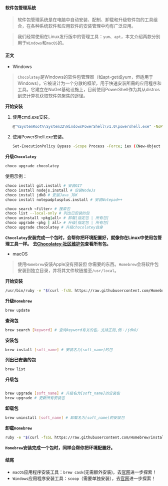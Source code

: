 #### 软件包管理系统

> 软件包管理系统是在电脑中自动安装、配制、卸载和升级软件包的工具组合，在各种系统软件和应用软件的安装管理中均有广泛应用。

> 我们经常使用在Linux发行版中的管理工具：`yum`、`apt`，本文介绍两款分别用于`Windows`和`macOS`的。

#### 正文

+ Windows

> `Chocolatey`是Windows的软件包管理器（如apt-get或yum，但适用于Windows）。它被设计为一个分散的框架，用于快速安装所需的应用程序和工具。它建立在NuGet基础设施上，目前使用PowerShell作为其从distros到您计算机获取软件包聚焦的途径。

__开始安装__

1. 使用cmd.exe安装。

    ```bash
    @"%SystemRoot%\System32\WindowsPowerShell\v1.0\powershell.exe" -NoProfile -InputFormat None -ExecutionPolicy Bypass -Command "iex ((New-Object System.Net.WebClient).DownloadString('https://chocolatey.org/install.ps1'))" && SET "PATH=%PATH%;%ALLUSERSPROFILE%\chocolatey\bin"
    ```

2. 使用PowerShell.exe安装。

    ```bash
    Set-ExecutionPolicy Bypass -Scope Process -Force; iex ((New-Object System.Net.WebClient).DownloadString('https://chocolatey.org/install.ps1'))
    ```
    
__升级`Chocolatey`__

```bash
choco upgrade chocolatey
```

使用示例：  

```bash
choco install git.install # 安装GIT
choco install nodejs.install # 安装NodeJs
choco install jdk8 # 安装Java_JDK
choco install notepadplusplus.install # 安装Notepad++

choco search <filter> # 搜索包
choco list --local-only # 列出已安装的包
choco uninstall <pkg|all> # 卸载[指定包 | 所有包]
choco upgrade <pkg | all> # 升级[指定包 | 所有包]
choco upgrade chocolatey # 升级chocolatey自身
```

__`Chocolatey`安装完成一个包时，会帮你把环境配置好，就像你在Linux中使用包管理工具一样。__
__去[Chocolatey·社区维护包](https://chocolatey.org/packages)查看所有包。__

+ macOS

> 使用`Homebrew`安装Apple没有预装但 你需要的东西。`Homebrew`会将软件包安装到独立目录，并将其文件软链接至`/usr/local`。

__开始安装__

```bash
/usr/bin/ruby -e "$(curl -fsSL https://raw.githubusercontent.com/Homebrew/install/master/install)"
```

__升级`Homebrew`__

```bash
brew update
```

__查询包__

```bash
brew search [keyword] # 查询keyword有关的包，支持正则,例：/jdk8/
```

__安装包__

```bash
brew install [soft_name] # 安装名为[soft_name]的包
```

__列出已安装的包__

```bash
brew list
```

__升级包__
```bash

brew upgrade [soft_name] # 升级名为[soft_name]的安装包
brew upgrade # 更新所有安装包
```

__卸载包__

```bash
brew uninstall [soft_name] # 卸载名为[soft_name]的安装包
```

__卸载`Homebrew`__

```bash
ruby -e "$(curl -fsSL https://raw.githubusercontent.com/Homebrew/install/master/uninstall)"
```

__`Homebrew`安装完成一个包时，同样会帮你把环境配置好。__

#### 结尾

+ `macOS`应用程序安装工具：`brew cask`(无需额外安装)，去[官网](https://brew.sh)进一步探索！
+ `Windows`应用程序安装工具：`scoop`（需要单独安装），去[官网](https://scoop.sh)进一步探索！